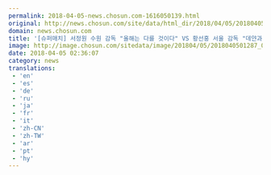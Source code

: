 ```yaml
---
permalink: 2018-04-05-news.chosun.com-1616050139.html
original: http://news.chosun.com/site/data/html_dir/2018/04/05/2018040501350.html
domain: news.chosun.com
title: '[슈퍼매치] 서정원 수원 감독 "올해는 다를 것이다" VS 황선홍 서울 감독 "데얀과의 싸움 아니다"'
image: http://image.chosun.com/sitedata/image/201804/05/2018040501287_0.jpg
date: 2018-04-05 02:36:07
category: news
translations: 
 - 'en'
 - 'es'
 - 'de'
 - 'ru'
 - 'ja'
 - 'fr'
 - 'it'
 - 'zh-CN'
 - 'zh-TW'
 - 'ar'
 - 'pt'
 - 'hy'
---
```


